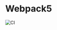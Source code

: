 # Webpack5

![CI](https://github.com/alexandr7944/hotels-git_response/actions/workflows/web.yml/badge.svg)
